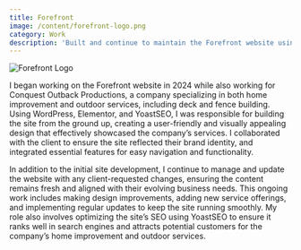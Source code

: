 ```yaml
---
title: Forefront
image: /content/forefront-logo.png
category: Work
description: 'Built and continue to maintain the Forefront website using WordPress, Elementor, and YoastSEO, while working for Conquest Outback Productions, a company specializing in home improvement and outdoor services.'
---
```


![Forefront Logo](/content/forefront-logo.png)

I began working on the Forefront website in 2024 while also working for Conquest Outback Productions, a company specializing in both home improvement and outdoor services, including deck and fence building. Using WordPress, Elementor, and YoastSEO, I was responsible for building the site from the ground up, creating a user-friendly and visually appealing design that effectively showcased the company’s services. I collaborated with the client to ensure the site reflected their brand identity, and integrated essential features for easy navigation and functionality.

In addition to the initial site development, I continue to manage and update the website with any client-requested changes, ensuring the content remains fresh and aligned with their evolving business needs. This ongoing work includes making design improvements, adding new service offerings, and implementing regular updates to keep the site running smoothly. My role also involves optimizing the site’s SEO using YoastSEO to ensure it ranks well in search engines and attracts potential customers for the company’s home improvement and outdoor services.